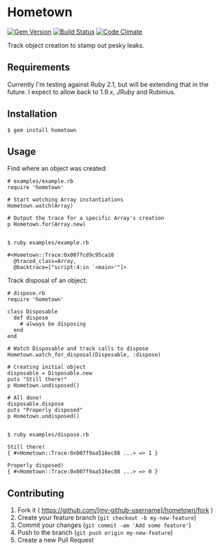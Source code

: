 # Hometown
[![Gem Version](https://badge.fury.io/rb/hometown.png)](http://badge.fury.io/rb/hometown)
[![Build Status](https://api.travis-ci.org/jasonrclark/hometown.png)](https://travis-ci.org/jasonrclark/hometown)
[![Code Climate](https://codeclimate.com/github/jasonrclark/hometown.png)](https://codeclimate.com/github/jasonrclark/hometown)

Track object creation to stamp out pesky leaks.

## Requirements
Currently I'm testing against Ruby 2.1, but will be extending that in the future. I expect to allow back to 1.9.x, JRuby and Rubinius.

## Installation

    $ gem install hometown

## Usage

Find where an object was created:

```
# examples/example.rb
require 'hometown'

# Start watching Array instantiations
Hometown.watch(Array)

# Output the trace for a specific Array's creation
p Hometown.for(Array.new)


$ ruby examples/example.rb

#<Hometown::Trace:0x007fcd9c95ca10
  @traced_class=Array,
  @backtrace=["script:4:in `<main>'"]>
```


Track disposal of an object:

```
# dispose.rb
require 'hometown'

class Disposable
  def dispose
    # always be disposing
  end
end

# Watch Disposable and track calls to dispose
Hometown.watch_for_disposal(Disposable, :dispose)

# Creating initial object
disposable = Disposable.new
puts "Still there!"
p Hometown.undisposed()

# All done!
disposable.dispose
puts "Properly disposed"
p Hometown.undisposed()


$ ruby examples/dispose.rb

Still there!
{ #<Hometown::Trace:0x007f9aa516ec88 ...> => 1 }

Properly disposed!
{ #<Hometown::Trace:0x007f9aa516ec88 ...> => 0 }
```

## Contributing

1. Fork it ( https://github.com/[my-github-username]/hometown/fork )
2. Create your feature branch (`git checkout -b my-new-feature`)
3. Commit your changes (`git commit -am 'Add some feature'`)
4. Push to the branch (`git push origin my-new-feature`)
5. Create a new Pull Request
